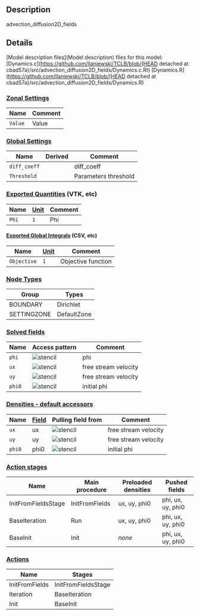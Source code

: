 

## Description
advection_diffusion2D_fields


## Details
[Model description files](Model description) files for this model:
[Dynamics.c](https://github.com/llaniewski/TCLB/blob/(HEAD detached at cbad57a)/src/advection_diffusion2D_fields/Dynamics.c.Rt)
[Dynamics.R](https://github.com/llaniewski/TCLB/blob/(HEAD detached at cbad57a)/src/advection_diffusion2D_fields/Dynamics.R)

### [Zonal Settings](Settings)

| Name | Comment |
| --- | --- |
|`Value`|Value|


### [Global Settings](Settings)

| Name | Derived | Comment |
| --- | --- | --- |
|`diff_coeff`||diff_coeff|
|`Threshold`||Parameters threshold|

### [Exported Quantities](Quantities) (VTK, etc)

| Name | [Unit](Units) | Comment |
| --- | --- | --- |
|`Phi`|`1`|Phi|

#### [Exported Global Integrals](Globals) (CSV, etc)

| Name | [Unit](Units) | Comment |
| --- | --- | --- |
|`Objective`|`1`|Objective function|

### [Node Types](Node-Types)

| Group | Types |
| --- | --- |
|BOUNDARY|Dirichlet|
|SETTINGZONE|DefaultZone|

### [Solved fields](Fields)

| Name | Access pattern | Comment |
| --- | --- | --- |
|`phi`|![stencil](/images/st_a1n1n1p0p1p1p0.png)|phi|
|`ux`|![stencil](/images/st_a1p0p0p0p0p0p0.png)|free stream velocity|
|`uy`|![stencil](/images/st_a1p0p0p0p0p0p0.png)|free stream velocity|
|`phi0`|![stencil](/images/st_a1p0p0p0p0p0p0.png)|initial phi|

### [Densities - default accessors](Densities)

| Name | [Field](Fields) | Pulling field from | Comment |
| --- | --- | --- | --- |
|`ux`|ux|![stencil](/images/st_a1p0p0p0p0p0p0.png)|free stream velocity|
|`uy`|uy|![stencil](/images/st_a1p0p0p0p0p0p0.png)|free stream velocity|
|`phi0`|phi0|![stencil](/images/st_a1p0p0p0p0p0p0.png)|initial phi|

### [Action stages](Stages)

| Name | Main procedure | Preloaded densities | Pushed fields |
| --- | --- | --- | --- |
|InitFromFieldsStage|InitFromFields|ux, uy, phi0|phi, ux, uy, phi0|
|BaseIteration|Run|ux, uy, phi0|phi, ux, uy, phi0|
|BaseInit|Init|_none_|phi, ux, uy, phi0|


### [Actions](Stages)

| Name | Stages |
| --- | --- |
|InitFromFields|InitFromFieldsStage|
|Iteration|BaseIteration|
|Init|BaseInit|

